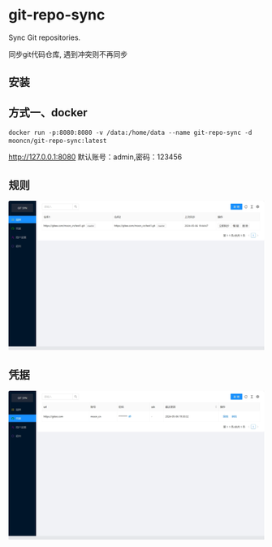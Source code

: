 # git-repo-sync

Sync Git repositories.

同步git代码仓库, 
遇到冲突则不再同步


## 安装
## 方式一、docker
```
docker run -p:8080:8080 -v /data:/home/data --name git-repo-sync -d mooncn/git-repo-sync:latest  
```
http://127.0.0.1:8080
默认账号：admin,密码：123456

## 规则
![img.png](doc/gz.png)

## 凭据
![img.png](doc/pj.png)